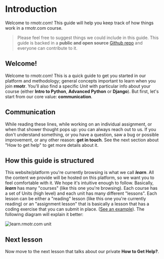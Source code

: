 # Introduction

Welcome to rmotr.com! This guide will help you keep track of how things work in a rmotr.com course.

> Please feel free to suggest things we could include in this guide. This guide is backed in a **public and open source** [Github repo](https://github.com/rmotr-curriculum/pyp-students-guide) and everyone can contribute to it.

## Welcome!

Welcome to rmotr.com! This is a quick guide to get you started in our platform and methodology; general concepts important to learn when you join **rmotr**. You'll also find a specific _Unit_ with particular info about your course (either **Intro to Python**, **Advanced Python** or **Django**). But first, let's start from our core value: **communication**.

## Communication

While reading these lines, while working on an individual assignment, or when that shower thought pops up: you can always reach out to us. If you don't understand something, or you have a question, saw a bug or possible improvement, or any other reason: **get in touch**. See the next section about "How to get help" to get more details about it.

## How this guide is structured

This website/platform you're currently browsing is what we call _**learn**_. All the content we provide will be hosted on this platform, so we want you to feel comfortable with it. We hope it's intuitive enough to follow. Basically, _**learn**_ has many "courses" (like this one you're browsing). Each course has a set of Units (high level) and each unit has many different "lessons". Each lesson can be either a "reading" lesson (like this one you're currently reading) or an "assignment lesson" that is basically a lesson that has a coding exercise that you can submit in place. ([See an example](http://learn.rmotr.com/python/advanced-python-programming-class-material/introduction/your-first-coding-assignment)). The following diagram will explain it better:

![learn.rmotr.com unit](http://i.imgur.com/a7vWBXc.png)

## Next lesson

Now move to the next lesson that talks about our private **How to Get Help?**.
